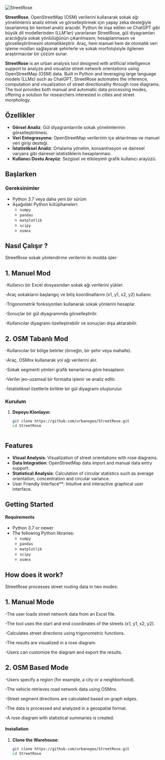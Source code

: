 ![StreetRose](https://github.com/user-attachments/assets/8bdc2ceb-fd6c-4578-bc74-82097ef3232b)

**StreetRose**, OpenStreetMap (OSM) verilerini kullanarak sokak ağı yönelimlerini analiz etmek ve görselleştirmek için yapay zeka desteğiyle tasarlanmış bir kentsel analiz aracıdır. Python ile inşa edilen ve ChatGPT gibi büyük dil modellerinden (LLM'ler) yararlanan StreetRose, gül diyagramları aracılığıyla sokak yönlülüğünün çıkarılmasını, hesaplanmasını ve görselleştirilmesini otomatikleştirir. Araç, hem manuel hem de otomatik veri işleme modları sağlayarak şehirlerle ve sokak morfolojisiyle ilgilenen araştırmacılar bir çözüm sunar.

 **StreetRose** is an urban analysis tool designed with artificial intelligence support to analyze and visualize street network orientations using OpenStreetMap (OSM) data. Built in Python and leveraging large language models (LLMs) such as ChatGPT, StreetRose automates the inference, computation and visualization of street directionality through rose diagrams. The tool provides both manual and automatic data processing modes, offering a solution for researchers interested in cities and street morphology.

## Özellikler

- **Görsel Analiz**: Gül diyagramlarırile sokak yönelimlerinin görselleştirilmesi.
- **Veri Entegrasyonu**: OpenStreetMap verilerinin içe aktarılması ve manuel veri girişi desteği.
- **İstatistiksel Analiz**: Ortalama yönelim, konsantrasyon ve dairesel varyans gibi dairesel istatistiklerin hesaplanması.
- **Kullanıcı Dostu Arayüz**: Sezgisel ve etkileşimli grafik kullanıcı arayüzü.

## Başlarken

### Gereksinimler

- Python 3.7 veya daha yeni bir sürüm
- Aşağıdaki Python kütüphaneleri:
  - `numpy`
  - `pandas`
  - `matplotlib`
  - `scipy`
  - `osmnx`
    
## Nasıl Çalışır ?

StreetRose sokak yönlendirme verilerini iki modda işler:

## 1. Manuel Mod

-Kullanıcı bir Excel dosyasından sokak ağı verilerini yükler.

-Araç sokakların başlangıç ve bitiş koordinatlarını (x1, y1, x2, y2) kullanır.

-Trigonometrik fonksiyonları kullanarak sokak yönlerini hesaplar.

-Sonuçlar bir gül diyagramında görselleştirilir.

-Kullanıcılar diyagramı özelleştirebilir ve sonuçları dışa aktarabilir.

## 2. OSM Tabanlı Mod

-Kullanıcılar bir bölge belirler (örneğin, bir şehir veya mahalle).

-Araç, OSMnx kullanarak yol ağı verilerini alır.

-Sokak segmenti yönleri grafik kenarlarına göre hesaplanır.

-Veriler jeo-uzamsal bir formatta işlenir ve analiz edilir.

-İstatistiksel özetlerle birlikte bir gül diyagramı oluşturulur.


### Kurulum

1. **Depoyu Klonlayın**:
   ```bash
   git clone https://github.com/urbanogeo/StreetRose.git
   cd StreetRose
 

## Features

- **Visual Analysis**: Visualization of street orientations with rose diagrams.
- **Data Integration**: OpenStreetMap data import and manual data entry support.
- **Statistical Analysis**: Calculation of circular statistics such as average orientation, concentration and circular variance.
- User Friendly Interface**: Intuitive and interactive graphical user interface.

## Getting Started

#### Requirements

- Python 3.7 or newer
- The following Python libraries:
  - `numpy`
  - `pandas`
  - `matplotlib`
  - `scipy`
  - `osmnx`
    
## How does it work?

StreetRose processes street routing data in two modes:

## 1. Manual Mode

-The user loads street network data from an Excel file.

-The tool uses the start and end coordinates of the streets (x1, y1, x2, y2).

-Calculates street directions using trigonometric functions.

-The results are visualized in a rose diagram.

-Users can customize the diagram and export the results.

## 2. OSM Based Mode

-Users specify a region (for example, a city or a neighborhood).

-The vehicle retrieves road network data using OSMnx.

-Street segment directions are calculated based on graph edges.

-The data is processed and analyzed in a geospatial format.

-A rose diagram with statistical summaries is created.


#### Installation

1. **Clone the Warehouse**:
   ```bash
   git clone https://github.com/urbanogeo/StreetRose.git
   cd StreetRose

